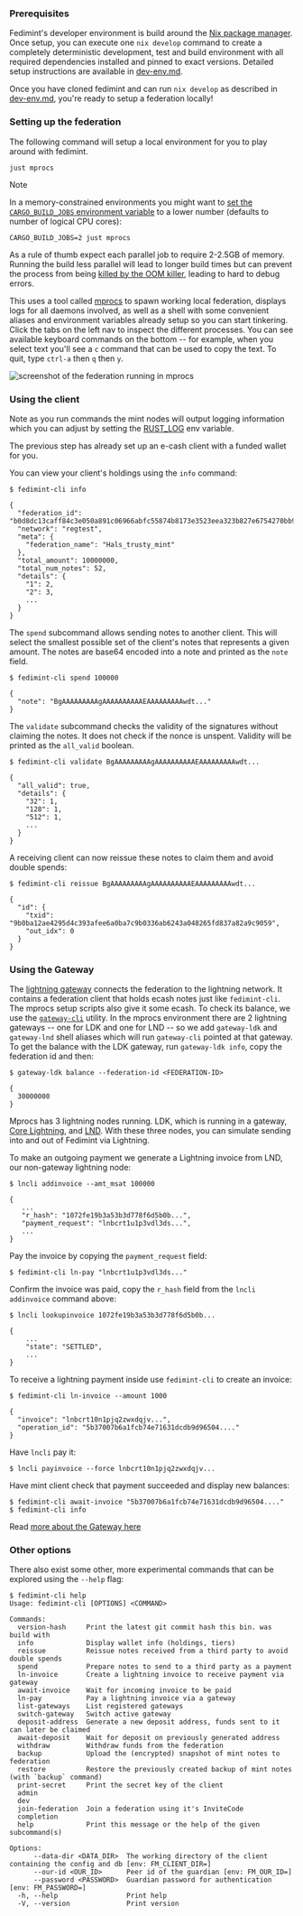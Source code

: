 ### Prerequisites

Fedimint's developer environment is build around the [Nix package manager](https://nixos.org). Once setup, you can execute one `nix develop` command to create a completely deterministic development, test and build environment with all required dependencies installed and pinned to exact versions. Detailed setup instructions are available in [dev-env.md](./dev-env.md).

Once you have cloned fedimint and can run `nix develop` as described in [dev-env.md](./dev-env.md), you're ready to setup a federation locally!

### Setting up the federation

The following command will setup a local environment for you to play around with fedimint.

```shell
just mprocs
```

> [!NOTE]
> In a memory-constrained environments you might want to [set the `CARGO_BUILD_JOBS` environment variable](https://doc.rust-lang.org/cargo/reference/config.html#buildjobs) to a lower number (defaults to number of logical CPU cores):
> ```shell
> CARGO_BUILD_JOBS=2 just mprocs
> ```
> As a rule of thumb expect each parallel job to require 2-2.5GB of memory. Running the build less parallel will lead to longer build times but can prevent the process from being [killed by the OOM killer](https://www.kernel.org/doc/gorman/html/understand/understand016.html), leading to hard to debug errors.

This uses a tool called [mprocs](https://github.com/pvolok/mprocs) to spawn working local federation, displays logs for all daemons involved, as well as a shell with some convenient aliases and environment variables already setup so you can start tinkering. Click the tabs on the left nav to inspect the different processes. You can see available keyboard commands on the bottom -- for example, when you select text you'll see a `c` command that can be used to copy the text. To quit, type `ctrl-a` then `q` then `y`.

![screenshot of the federation running in mprocs](mprocs.png)

### Using the client

Note as you run commands the mint nodes will output logging information which you can adjust by setting the [RUST_LOG](https://docs.rs/env_logger/latest/env_logger/) env variable.

The previous step has already set up an e-cash client with a funded wallet for you.

You can view your client's holdings using the `info` command:

```shell
$ fedimint-cli info

{
  "federation_id": "b0d8dc13caff84c3e050a891c06966abfc55874b8173e3523eea323b827e6754270bb975b8693081b903a319c2d33591",
  "network": "regtest",
  "meta": {
    "federation_name": "Hals_trusty_mint"
  },
  "total_amount": 10000000,
  "total_num_notes": 52,
  "details": {
    "1": 2,
    "2": 3,
    ...
  }
}
```

The `spend` subcommand allows sending notes to another client. This will select the smallest possible set of the client's notes that represents a given amount.
The notes are base64 encoded into a note and printed as the `note` field.

```shell
$ fedimint-cli spend 100000

{
  "note": "BgAAAAAAAAAgAAAAAAAAAAEAAAAAAAAAwdt..."
}
```

The `validate` subcommand checks the validity of the signatures without claiming the notes. It does not check if the nonce is unspent. Validity will be printed as the `all_valid` boolean.

```shell
$ fedimint-cli validate BgAAAAAAAAAgAAAAAAAAAAEAAAAAAAAAwdt...

{
  "all_valid": true,
  "details": {
    "32": 1,
    "128": 1,
    "512": 1,
    ...
  }
}
```

A receiving client can now reissue these notes to claim them and avoid double spends:

```shell
$ fedimint-cli reissue BgAAAAAAAAAgAAAAAAAAAAEAAAAAAAAAwdt...

{
  "id": {
    "txid": "9b0ba12ae4295d4c393afee6a0ba7c9b0336ab6243a048265fd837a82a9c9059",
    "out_idx": 0
  }
}
```

### Using the Gateway

The [lightning gateway](../gateway/fedimint-gateway-server) connects the federation to the lightning network. It contains a federation client that holds ecash notes just like `fedimint-cli`. The mprocs setup scripts also give it some ecash. To check its balance, we use the [`gateway-cli`](../gateway/fedimint-gateway-client) utility. In the mprocs environment there are 2 lightning gateways -- one for LDK and one for LND -- so we add `gateway-ldk` and `gateway-lnd` shell aliases which will run `gateway-cli` pointed at that gateway. To get the balance with the LDK gateway, run `gateway-ldk info`, copy the federation id and then:

```shell
$ gateway-ldk balance --federation-id <FEDERATION-ID>

{
  30000000
}
```

Mprocs has 3 lightning nodes running. LDK, which is running in a gateway, [Core Lightning](https://github.com/ElementsProject/lightning), and [LND](https://github.com/lightningnetwork/lnd). With these three nodes, you can simulate sending into and out of Fedimint via Lightning.

To make an outgoing payment we generate a Lightning invoice from LND, our non-gateway lightning node:

```shell
$ lncli addinvoice --amt_msat 100000

{
   ...
   "r_hash": "1072fe19b3a53b3d778f6d5b0b...",
   "payment_request": "lnbcrt1u1p3vdl3ds...",
   ...
}
```

Pay the invoice by copying the `payment_request` field:

```shell
$ fedimint-cli ln-pay "lnbcrt1u1p3vdl3ds..."
```

Confirm the invoice was paid, copy the `r_hash` field from the `lncli addinvoice` command above:

```shell
$ lncli lookupinvoice 1072fe19b3a53b3d778f6d5b0b...

{
    ...
    "state": "SETTLED",
    ...
}
```

To receive a lightning payment inside use `fedimint-cli` to create an invoice:
```shell
$ fedimint-cli ln-invoice --amount 1000

{
  "invoice": "lnbcrt10n1pjq2zwxdqjv...",
  "operation_id": "5b37007b6a1fcb74e71631dcdb9d96504...."
}
```

Have `lncli` pay it:

```shell
$ lncli payinvoice --force lnbcrt10n1pjq2zwxdqjv...
```

Have mint client check that payment succeeded and display new balances:

```shell
$ fedimint-cli await-invoice "5b37007b6a1fcb74e71631dcdb9d96504...."
$ fedimint-cli info
```

Read [more about the Gateway here](./gateway.md)

### Other options

There also exist some other, more experimental commands that can be explored using the `--help` flag:

```shell
$ fedimint-cli help
Usage: fedimint-cli [OPTIONS] <COMMAND>

Commands:
  version-hash     Print the latest git commit hash this bin. was build with
  info             Display wallet info (holdings, tiers)
  reissue          Reissue notes received from a third party to avoid double spends
  spend            Prepare notes to send to a third party as a payment
  ln-invoice       Create a lightning invoice to receive payment via gateway
  await-invoice    Wait for incoming invoice to be paid
  ln-pay           Pay a lightning invoice via a gateway
  list-gateways    List registered gateways
  switch-gateway   Switch active gateway
  deposit-address  Generate a new deposit address, funds sent to it can later be claimed
  await-deposit    Wait for deposit on previously generated address
  withdraw         Withdraw funds from the federation
  backup           Upload the (encrypted) snapshot of mint notes to federation
  restore          Restore the previously created backup of mint notes (with `backup` command)
  print-secret     Print the secret key of the client
  admin
  dev
  join-federation  Join a federation using it's InviteCode
  completion
  help             Print this message or the help of the given subcommand(s)

Options:
      --data-dir <DATA_DIR>  The working directory of the client containing the config and db [env: FM_CLIENT_DIR=]
      --our-id <OUR_ID>      Peer id of the guardian [env: FM_OUR_ID=]
      --password <PASSWORD>  Guardian password for authentication [env: FM_PASSWORD=]
  -h, --help                 Print help
  -V, --version              Print version
```
